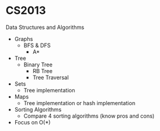 # CS2013

Data Structures and Algorithms

- Graphs
  - BFS & DFS
	- A*
- Tree
  - Binary Tree
	- RB Tree
	- Tree Traversal
- Sets
  - Tree implementation
- Maps
  - Tree implementation or hash implementation
- Sorting Algorithms
  - Compare 4 sorting algorithms (know pros and cons)
- Focus on O(*)
